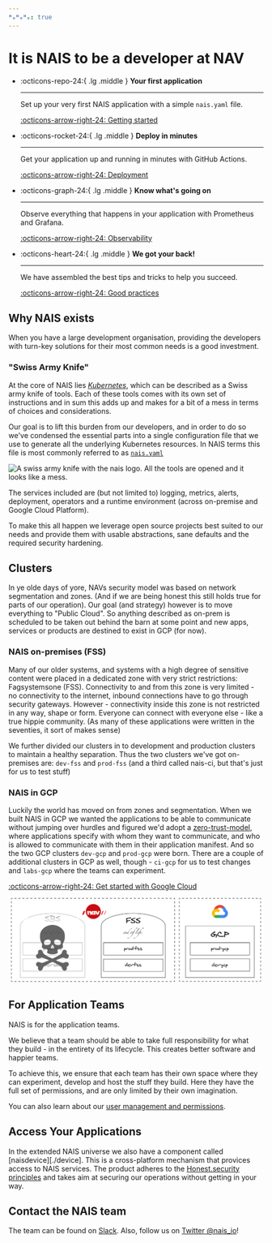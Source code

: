 ```yaml
---
ᴴₒᴴₒᴴₒ: true
---
```

# It is NAIS to be a developer at NAV

<div class="grid cards" markdown>

-   :octicons-repo-24:{ .lg .middle } **Your first application**

    ---

    Set up your very first NAIS application with a simple `nais.yaml` file.

    [:octicons-arrow-right-24: Getting started](/basics/application)

-   :octicons-rocket-24:{ .lg .middle } **Deploy in minutes**

    ---

    Get your application up and running in minutes with GitHub Actions.

    [:octicons-arrow-right-24: Deployment](/deployment/)

-   :octicons-graph-24:{ .lg .middle } **Know what's going on**

    ---

    Observe everything that happens in your application with Prometheus and Grafana.

    [:octicons-arrow-right-24: Observability](/observability/)

-   :octicons-heart-24:{ .lg .middle } **We got your back!**

    ---

    We have assembled the best tips and tricks to help you succeed.

    [:octicons-arrow-right-24: Good practices](/nais-application/good-practices)

</div>

## Why NAIS exists

When you have a large development organisation, providing the developers with turn-key solutions for their most common needs is a good investment.

### "Swiss Army Knife"

At the core of NAIS lies [*Kubernetes*](https://kubernetes.io), which can be described as a Swiss army knife of tools. Each of these tools comes with its own set of instructions and in sum this adds up and makes for a bit of a mess in terms of choices and considerations.

Our goal is to lift this burden from our developers, and in order to do so we've condensed the essential parts into a single configuration file that we use to generate all the underlying Kubernetes resources. In NAIS terms this file is most commonly referred to as [`nais.yaml`](./nais-application/example/)

![A swiss army knife with the nais logo. All the tools are opened and it looks like a mess.](assets/nais_army_knife.png)

The services included are (but not limited to) logging, metrics, alerts, deployment, operators and a runtime environment (across on-premise and Google Cloud Platform).

To make this all happen we leverage open source projects best suited to our needs and provide them with usable abstractions, sane defaults and the required security hardening.

## Clusters

In ye olde days of yore, NAVs security model was based on network segmentation and zones. (And if we are being honest this still holds true for parts of our operation). Our goal (and strategy) however is to move everything to "Public Cloud". So anything described as on-prem is scheduled to be taken out behind the barn at some point and new apps, services or products are destined to exist in GCP (for now).

### NAIS on-premises (FSS)

Many of our older systems, and systems with a high degree of sensitive content were placed in a dedicated zone with very strict restrictions: Fagsystemsone (FSS).
Connectivity to and from this zone is very limited - no connectivity to the internet, inbound connections have to go through security gateways. However - connectivity inside this zone is not restricted in any way, shape or form. Everyone can connect with everyone else - like a true hippie community. (As many of these applications were written in the seventies, it sort of makes sense)

We further divided our clusters in to development and production clusters to maintain a healthy separation.
Thus the two clusters we've got on-premises are: `dev-fss` and `prod-fss` (and a third called nais-ci, but that's just for us to test stuff)

### NAIS in GCP

Luckily the world has moved on from zones and segmentation.
When we built NAIS in GCP we wanted the applications to be able to communicate without jumping over hurdles and figured we'd adopt a [zero-trust-model](https://doc.nais.io/appendix/zero-trust/), where applications specify with whom they want to communicate, and who is allowed to communicate with them in their application manifest.
And so the two GCP clusters `dev-gcp` and `prod-gcp` were born.
There are a couple of additional clusters in GCP as well, though - `ci-gcp` for us to test changes and `labs-gcp` where the teams can experiment.

[:octicons-arrow-right-24: Get started with Google Cloud](/clusters/gcp/)

![The on-prem zone consist of the two clusters dev-sbs and prod-sbs, that are now retired, and dev-fss and prod-fss. There are two GCP clusters, dev-gcp and prod-gcp. The illustration repeats the text, and uses a horrible, romantic font that makes the designers gasp for air.](assets/clusters.png)

## For Application Teams

NAIS is for the application teams.

We believe that a team should be able to take full responsibility for what they build - in the entirety of its lifecycle.
This creates better software and happier teams.

To achieve this, we ensure that each team has their own space where they can experiment, develop and host the stuff they build.
Here they have the full set of permissions, and are only limited by their own imagination.

You can also learn about our [user management and permissions](basics/teams).

## Access Your Applications

In the extended NAIS universe we also have a component called [naisdevice][./device]. This is a cross-platform mechanism that provices access to NAIS services. The product adheres to the [Honest.security principles](https://honest.security) and takes aim at securing our operations without getting in your way.

## Contact the NAIS team

The team can be found on [Slack](https://nav-it.slack.com/messages/C5KUST8N6/).
Also, follow us on [Twitter @nais\_io](https://twitter.com/nais_io)!
